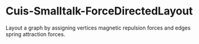 # Cuis-Smalltalk-ForceDirectedLayout
Layout a graph by assigning vertices magnetic repulsion forces and edges spring attraction forces. 

